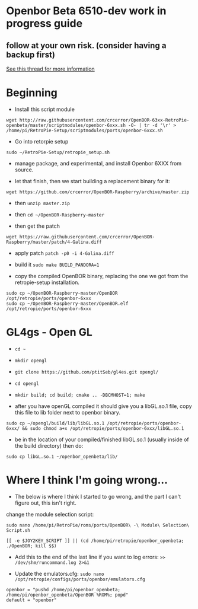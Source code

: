 # Openbor Beta 6510-dev work in progress guide

## follow at your own risk. (consider having a backup first)

[See this thread for more information](https://retropie.org.uk/forum/topic/19326/openbor-6xxx-openbeta-testphase/)

# Beginning

 * Install this script module
```
wget http://raw.githubusercontent.com/crcerror/OpenBOR-63xx-RetroPie-openbeta/master/scriptmodules/openbor-6xxx.sh -O- | tr -d '\r' > /home/pi/RetroPie-Setup/scriptmodules/ports/openbor-6xxx.sh
```
 * Go into retorpie setup
 
`sudo ~/RetroPie-Setup/retropie_setup.sh`

 * manage package, and experimental, and install Openbor 6XXX from source.
 
 * let that finish, then we start building a replacement binary for it:

```
wget https://github.com/crcerror/OpenBOR-Raspberry/archive/master.zip
```

* then `unzip master.zip`

* then `cd ~/OpenBOR-Raspberry-master`

* then get the patch
```
wget https://raw.githubusercontent.com/crcerror/OpenBOR-Raspberry/master/patch/4-Galina.diff
```

* apply patch
`patch -p0 -i 4-Galina.diff`

* build it
`sudo make BUILD_PANDORA=1`

* copy the compiled OpenBOR binary, replacing the one we got from the retropie-setup installation.
```
sudo cp ~/OpenBOR-Raspberry-master/OpenBOR /opt/retropie/ports/openbor-6xxx
sudo cp ~/OpenBOR-Raspberry-master/OpenBOR.elf /opt/retropie/ports/openbor-6xxx
```

# GL4gs - Open GL

* `cd ~`
* `mkdir opengl`
* `git clone https://github.com/ptitSeb/gl4es.git opengl/`
* `cd opengl`
* `mkdir build; cd build; cmake .. -DBCMHOST=1; make`

* after you have openGL compiled it should give you a libGL.so.1 file, copy this file to lib folder next to openbor binary.
```
sudo cp ~/opengl/build/lib/libGL.so.1 /opt/retropie/ports/openbor-6xxx/ && sudo chmod a+x /opt/retropie/ports/openbor-6xxx/libGL.so.1
```

* be in the location of your compiled/finished libGL.so.1 (usually inside of the build directory) then do:

```
sudo cp libGL.so.1 ~/openbor_openbeta/lib/
```

# Where I think I'm going wrong...
* The below is where I think I started to go wrong, and the part I can't figure out, this isn't right.

change the module selection script:
```
sudo nano /home/pi/RetroPie/roms/ports/OpenBOR\ -\ Module\ Selection\ Script.sh
```

```
[[ -e $JOY2KEY_SCRIPT ]] || (cd /home/pi/retropie/openbor_openbeta; ./OpenBOR; kill $$)
```

* Add this to the end of the last line if you want to log errors:
 `>> /dev/shm/runcommand.log 2>&1`

* Update the emulators.cfg:
`sudo nano /opt/retropie/configs/ports/openbor/emulators.cfg`

```
openbor = "pushd /home/pi/openbor_openbeta; /home/pi/openbor_openbeta/OpenBOR %ROM%; popd"
default = "openbor"
```

